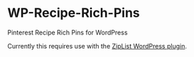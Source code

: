 WP-Recipe-Rich-Pins
===================

Pinterest Recipe Rich Pins for WordPress

Currently this requires use with the [ZipList WordPress plugin](http://wordpress.org/plugins/ziplist-recipe-plugin/).
